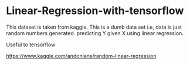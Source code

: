 # Linear-Regression-with-tensorflow

This dataset is taken from kaggle.
This is a dumb data set i.e, data is just random numbers generated.
predicting Y given X using linear regression.

Useful to tensorflow

https://www.kaggle.com/andonians/random-linear-regression
